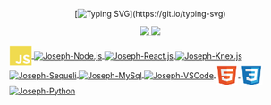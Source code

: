 <div align="center">

[![Typing SVG](https://readme-typing-svg.herokuapp.com?font=Fira+Code&pause=1000&width=435&lines=Josephslv_;Programador+Full-Stack_)](https://git.io/typing-svg)

  <a href="https://github.com/josephslv">
  <img height="140.5em" src="https://github-readme-stats.vercel.app/api?username=josephslv&show_icons=true&theme=github_dark&include_all_commits=true&count_private=true"/>
  <img height="140.5em" src="https://github-readme-stats.vercel.app/api/top-langs/?username=Josephslv&layout=compact&langs_count=7&theme=github_dark"/>
</div>

<div style="display: inline_block"><br>
  <img align="center" alt="Joseph-JS"      height="35" width="40"    src="https://raw.githubusercontent.com/devicons/devicon/master/icons/javascript/javascript-plain.svg"/>
  
  <img align="center" alt="Joseph-Node.js" height="40" width="40"    src="https://cdn.jsdelivr.net/gh/devicons/devicon/icons/react/react-original.svg" />
  <img align="center" alt="Joseph-React.js"height="40" width="40"    src="https://cdn.jsdelivr.net/gh/devicons/devicon/icons/nodejs/nodejs-original.svg"/>
  <img align="center" alt="Joseph-Knex.js" height="40" width="auto"  src="https://static-00.iconduck.com/assets.00/knex-icon-512x512-vg01e8qb.png"/>
  <img align="center" alt="Joseph-Sequeli" height="40" width="auto"  src="https://cdn.jsdelivr.net/gh/devicons/devicon/icons/sequelize/sequelize-original.svg" />
  <img align="center" alt="Joseph-MySql"   height="40" width="auto"  src="https://cdn.jsdelivr.net/gh/devicons/devicon/icons/mysql/mysql-original.svg"/>
  <img align="center" alt="Joseph-VSCode"  height="37" width="37"    src="https://cdn.jsdelivr.net/gh/devicons/devicon/icons/vscode/vscode-original.svg" />
  <img align="center" alt="Joseph-HTML5"   height="35" width="40"    src="https://raw.githubusercontent.com/devicons/devicon/master/icons/html5/html5-original.svg"/>
  <img align="center" alt="Joseph-CSS3"    height="35" width="40"    src="https://raw.githubusercontent.com/devicons/devicon/master/icons/css3/css3-original.svg"/>
  <img align="center" alt="Joseph-Python"  height="42" width="42"    src="https://cdn.jsdelivr.net/gh/devicons/devicon/icons/python/python-original.svg"/>
</div>
